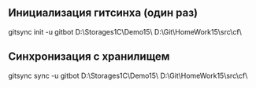 ## Инициализация гитсинха (один раз)

gitsync init -u gitbot D:\Storages1C\Demo15\ D:\Git\HomeWork15\src\cf\

## Синхронизация с хранилищем

gitsync sync -u gitbot D:\Storages1C\Demo15\ D:\Git\HomeWork15\src\cf\